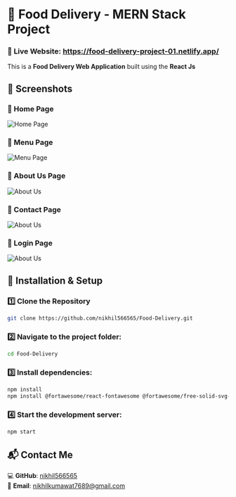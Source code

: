 # 🍔 Food Delivery - MERN Stack Project

### 🔗 Live Website: https://food-delivery-project-01.netlify.app/
This is a **Food Delivery Web Application** built using the **React Js**
## 📸 Screenshots

### 🔹 Home Page
![Home Page](src/Components/assets/Food-app-images/home.png)

### 🔹 Menu Page
![Menu Page](src/Components/assets/Food-app-images/menu.png)

### 🔹 About Us Page
![About Us](src/Components/assets/Food-app-images/about%20(2).png)

### 🔹 Contact Page
![About Us](src/Components/assets/Food-app-images/contact.png)

### 🔹 Login Page
![About Us](src/Components/assets/Food-app-images/login.png)

## 🚀 Installation & Setup

### 1️⃣ Clone the Repository
```sh
git clone https://github.com/nikhil566565/Food-Delivery.git
```

### 2️⃣ Navigate to the project folder:
```sh
cd Food-Delivery
```

### 3️⃣ Install dependencies:
```sh
npm install
npm install @fortawesome/react-fontawesome @fortawesome/free-solid-svg-icons

```

### 4️⃣ Start the development server:
```sh
npm start
```

## 📬 Contact Me

💻 **GitHub**: [nikhil566565](https://github.com/nikhil566565)  
📩 **Email**: nikhilkumawat7689@gmail.com  



